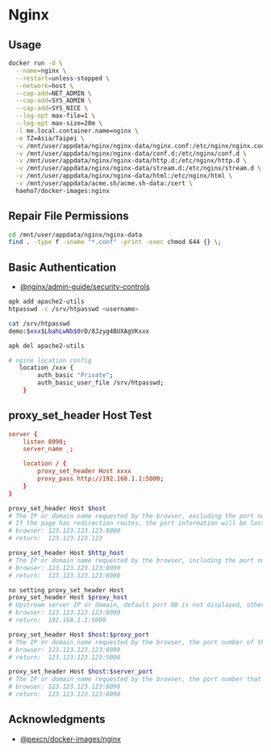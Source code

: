 # Nginx

## Usage

```sh
docker run -d \
  --name=nginx \
  --restart=unless-stopped \
  --network=host \
  --cap-add=NET_ADMIN \
  --cap-add=SYS_ADMIN \
  --cap-add=SYS_NICE \
  --log-opt max-file=1 \
  --log-opt max-size=20m \
  -l me.local.container.name=nginx \
  -e TZ=Asia/Taipei \
  -v /mnt/user/appdata/nginx/nginx-data/nginx.conf:/etc/nginx/nginx.conf \
  -v /mnt/user/appdata/nginx/nginx-data/conf.d:/etc/nginx/conf.d \
  -v /mnt/user/appdata/nginx/nginx-data/http.d:/etc/nginx/http.d \
  -v /mnt/user/appdata/nginx/nginx-data/stream.d:/etc/nginx/stream.d \
  -v /mnt/user/appdata/nginx/nginx-data/html:/etc/nginx/html \
  -v /mnt/user/appdata/acme.sh/acme.sh-data:/cert \
  haeho7/docker-images:nginx
```

## Repair File Permissions

```sh
cd /mnt/user/appdata/nginx/nginx-data
find . -type f -iname "*.conf" -print -exec chmod 644 {} \;
```

## Basic Authentication

- [@nginx/admin-guide/security-controls](https://docs.nginx.com/nginx/admin-guide/security-controls/configuring-http-basic-authentication/)

```sh
apk add apache2-utils
htpasswd -c /srv/htpasswd <username>

cat /srv/htpasswd
demo:$xxx$LbahLwNb$0rD/8Jzyg4BUXAgVKxxx

apk del apache2-utils

# nginx location config
   location /xxx {
        auth_basic "Private";
        auth_basic_user_file /srv/htpasswd;
    }
```

## proxy_set_header Host Test

```conf
server {
    listen 8090;
    server_name _;

    location / {
        proxy_set_header Host xxxx
        proxy_pass http://192.168.1.1:5000;
    }
}
```

```sh
proxy_set_header Host $host
# The IP or domain name requested by the browser, excluding the port number.
# If the page has redirection routes, the port information will be lost, resulting in 404.
# browser: 123.123.123.123:8090
# return:  123.123.123.123

proxy_set_header Host $http_host
# The IP or domain name requested by the browser, including the port number.
# browser: 123.123.123.123:8090
# return:  123.123.123.123:8090

no setting proxy_set_header Host
proxy_set_header Host $proxy_host
# Upstream server IP or domain, default port 80 is not displayed, others are displayed.
# browser: 123.123.123.123:8090
# return:  192.168.1.1:5000

proxy_set_header Host $host:$proxy_port
# The IP or domain name requested by the browser, the port number of the upstream server.
# browser: 123.123.123.123:8090
# return:  123.123.123.123:5000

proxy_set_header Host $host:$server_port
# The IP or domain name requested by the browser, the port number that nginx listens to.
# browser: 123.123.123.123:8090
# return:  123.123.123.123:8090
```

## Acknowledgments

- [@pexcn/docker-images/nginx](https://github.com/pexcn/docker-images/tree/master/net/nginx)

